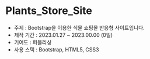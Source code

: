 # Plants_Store_Site
* 주제 : Bootstrap을 이용한 식물 쇼핑몰 반응형 사이트입니다.
* 제작 기간 : 2023.01.27 ~ 2023.00.00 (0일)
* 기여도 : 퍼블리싱 
* 사용 스택 : Bootstrap, HTML5, CSS3 
<!--
* URL : 
* 기획의도 : <br>
프론트엔드 프레임워크인 부트스트랩을 이용해 반응형 웹 페이지를 기획하였습니다.
* 결과물 : 
 <img width="50%" src="https://user-images.githubusercontent.com/87598334/211575377-54822b64-5d63-46ac-a80e-468ecce42372.mp4"/>
* 출처 : websitedemos site에서 디자인, 이미지 사용
-->
